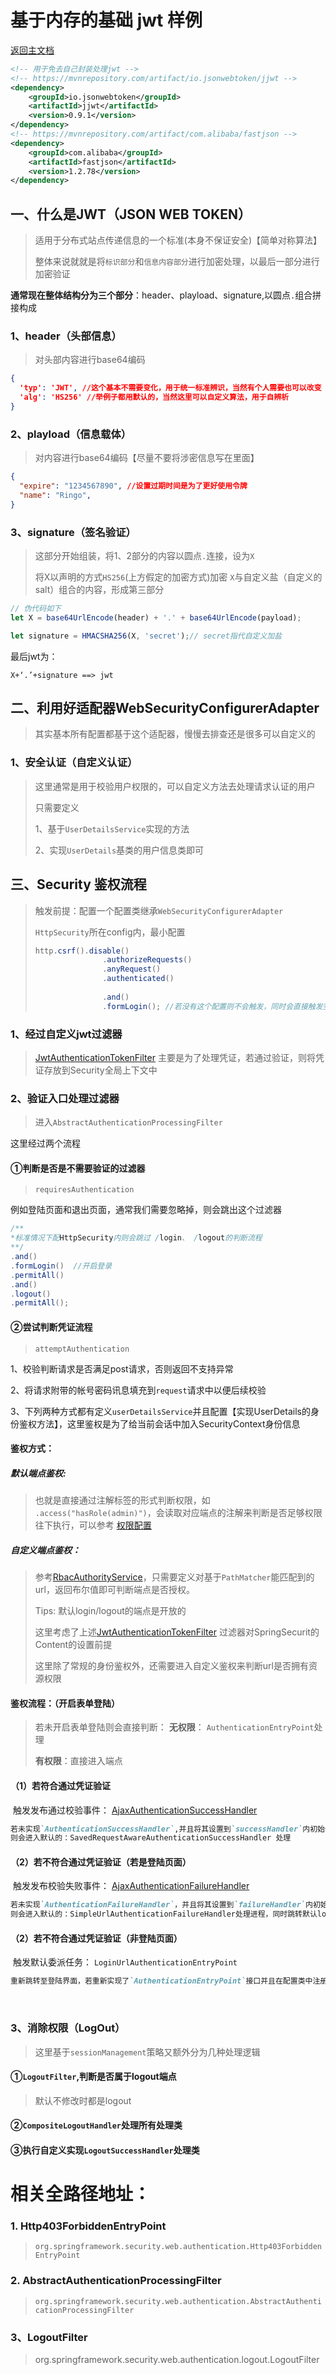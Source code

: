 # 	基于内存的基础 jwt 样例 
 [返回主文档](../README.md)



```xml
<!-- 用于免去自己封装处理jwt -->
<!-- https://mvnrepository.com/artifact/io.jsonwebtoken/jjwt -->
<dependency>
    <groupId>io.jsonwebtoken</groupId>
    <artifactId>jjwt</artifactId>
    <version>0.9.1</version>
</dependency>
<!-- https://mvnrepository.com/artifact/com.alibaba/fastjson -->
<dependency>
    <groupId>com.alibaba</groupId>
    <artifactId>fastjson</artifactId>
    <version>1.2.78</version>
</dependency>
```



## 一、什么是JWT（JSON WEB TOKEN）

> 适用于分布式站点传递信息的一个标准(本身不保证安全)【简单对称算法】
>
> 整体来说就就是将`标识部分`和`信息内容部分`进行加密处理，以最后一部分进行加密验证

**通常现在整体结构分为三个部分**：header、playload、signature,以圆点`.`组合拼接构成

### 1、header（头部信息）

> 对头部内容进行base64编码

```json
{
  'typ': 'JWT', //这个基本不需要变化，用于统一标准辨识，当然有个人需要也可以改变
  'alg': 'HS256' //举例子都用默认的，当然这里可以自定义算法，用于自辨析
}
```

### 2、playload（信息载体）

> 对内容进行base64编码【尽量不要将涉密信息写在里面】

```json
{
  "expire": "1234567890", //设置过期时间是为了更好使用令牌
  "name": "Ringo",
}
```

### 3、signature（签名验证）

> 这部分开始组装，将1、2部分的内容以圆点`.`连接，设为`X`
>
> 将X以声明的方式`HS256`(上方假定的加密方式)加密 `X`与自定义盐（自定义的salt）组合的内容，形成第三部分

```javascript
// 伪代码如下
let X = base64UrlEncode(header) + '.' + base64UrlEncode(payload);

let signature = HMACSHA256(X, 'secret');// secret指代自定义加盐
```



最后jwt为：

```
X+‘.’+signature ==> jwt
```



## 二、利用好适配器WebSecurityConfigurerAdapter
> 其实基本所有配置都基于这个适配器，慢慢去排查还是很多可以自定义的

### 1、安全认证（自定义认证）

> 这里通常是用于校验用户权限的，可以自定义方法去处理请求认证的用户
>
> 只需要定义
>
> 1、基于`UserDetailsService`实现的方法
>
> 2、实现`UserDetails`基类的用户信息类即可



## 三、Security 鉴权流程

>触发前提：配置一个配置类继承`WebSecurityConfigurerAdapter`
>
>`HttpSecurity`所在config内，最小配置
>
>```java
> http.csrf().disable()
>                .authorizeRequests()
>                .anyRequest()
>                .authenticated()
>                
>                .and()
>                .formLogin(); //若没有这个配置则不会触发，同时会直接触发空身份验证 `Http403ForbiddenEntryPoint`处理
>```



### 1、经过自定义jwt过滤器

> [JwtAuthenticationTokenFilter](./src/main/java/cn/coffeeandice/config/auth/JwtAuthenticationTokenFilter.java) 主要是为了处理凭证，若通过验证，则将凭证存放到Security全局上下文中 



### 2、验证入口处理过滤器

> 进入`AbstractAuthenticationProcessingFilter`

这里经过两个流程

#### ①判断是否是不需要验证的过滤器

> `requiresAuthentication`

  例如登陆页面和退出页面，通常我们需要忽略掉，则会跳出这个过滤器

```java
/**
*标准情况下配HttpSecurity内则会跳过 /login、 /logout的判断流程
**/
.and()
.formLogin()  //开启登录
.permitAll()
.and()
.logout()
.permitAll();
```

#### ②尝试判断凭证流程

> `attemptAuthentication`

1、校验判断请求是否满足post请求，否则返回不支持异常

2、将请求附带的帐号密码讯息填充到`request`请求中以便后续校验

3、下列两种方式都有定义`userDetailsService`并且配置【实现UserDetails的身份鉴权方法】，这里鉴权是为了给当前会话中加入SecurityContext身份信息

#### 鉴权方式：

##### 默认端点鉴权:

> 也就是直接通过注解标签的形式判断权限，如 `.access("hasRole(admin)")`，会读取对应端点的注解来判断是否足够权限往下执行，可以参考 [权限配置](../README.md?accessConfigure)





##### 自定义端点鉴权：

> 参考[RbacAuthorityService](./src/main/java/cn/coffeeandice/service/RbacAuthorityService.java)，只需要定义对基于`PathMatcher`能匹配到的url，返回布尔值即可判断端点是否授权。
>
> Tips: 默认login/logout的端点是开放的
>
> 这里考虑了上述[JwtAuthenticationTokenFilter](./src/main/java/cn/coffeeandice/config/auth/JwtAuthenticationTokenFilter.java) 过滤器对SpringSecurit的Content的设置前提
>
> 这里除了常规的身份鉴权外，还需要进入自定义鉴权来判断url是否拥有资源权限



#### 鉴权流程：（开启表单登陆）

> 若未开启表单登陆则会直接判断：
> **无权限**： `AuthenticationEntryPoint`处理
>
> **有权限**：直接进入端点

#### （1）若符合通过凭证验证

​		触发发布通过校验事件： [AjaxAuthenticationSuccessHandler](./src/main/java/cn/coffeeandice/config/auth/AjaxAuthenticationSuccessHandler.java) 
```markdown
若未实现`AuthenticationSuccessHandler`,并且将其设置到`successHandler`内初始化，
则会进入默认的：SavedRequestAwareAuthenticationSuccessHandler 处理
```



#### （2）若不符合通过凭证验证（若是登陆页面）

​		触发发布校验失败事件： [AjaxAuthenticationFailureHandler](./src/main/java/cn/coffeeandice/config/auth/AjaxAuthenticationFailureHandler.java)

```markdown
若未实现`AuthenticationFailureHandler`，并且将其设置到`failureHandler`内初始化
则会进入默认的：SimpleUrlAuthenticationFailureHandler处理进程，同时跳转默认login?erro页面
```

#### （2）若不符合通过凭证验证（非登陆页面）

​      触发默认委派任务： `LoginUrlAuthenticationEntryPoint`

```markdown
重新跳转至登陆界面，若重新实现了`AuthenticationEntryPoint`接口并且在配置类中注册，则走自定义配置
```

​		

### 3、消除权限（LogOut）

> 这里基于`sessionManagement`策略又额外分为几种处理逻辑

#### ①`LogoutFilter`,判断是否属于logout端点

>默认不修改时都是logout

#### ②`CompositeLogoutHandler`处理所有处理类

#### ③执行自定义实现`LogoutSuccessHandler`处理类



# 相关全路径地址：

### <span id="Http403ForbiddenEntryPoint">1. Http403ForbiddenEntryPoint</span>
>`org.springframework.security.web.authentication.Http403ForbiddenEntryPoint`



### <span id="Http403ForbiddenEntryPoint">2. AbstractAuthenticationProcessingFilter</span>

>`org.springframework.security.web.authentication.AbstractAuthenticationProcessingFilter`



### 3、LogoutFilter

> org.springframework.security.web.authentication.logout.LogoutFilter
